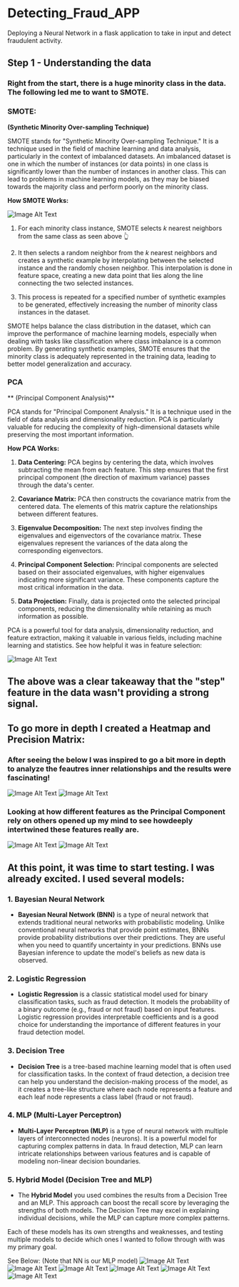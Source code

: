 # Detecting_Fraud_APP
Deploying a Neural Network in a flask application to take in input and detect fraudulent activity. 

## Step 1 - Understanding the data
### Right from the start, there is a huge minority class in the data. The following led me to want to SMOTE.

### SMOTE:
**(Synthetic Minority Over-sampling Technique)**

SMOTE stands for "Synthetic Minority Over-sampling Technique." It is a technique used in the field of machine learning and data analysis, particularly in the context of imbalanced datasets. An imbalanced dataset is one in which the number of instances (or data points) in one class is significantly lower than the number of instances in another class. This can lead to problems in machine learning models, as they may be biased towards the majority class and perform poorly on the minority class.

**How SMOTE Works:**

![Image Alt Text](/photos_for_readme/smote.png)
1. For each minority class instance, SMOTE selects *k* nearest neighbors from the same class as seen above 👆 

2. It then selects a random neighbor from the *k* nearest neighbors and creates a synthetic example by interpolating between the selected instance and the randomly chosen neighbor. This interpolation is done in feature space, creating a new data point that lies along the line connecting the two selected instances.

3. This process is repeated for a specified number of synthetic examples to be generated, effectively increasing the number of minority class instances in the dataset.

SMOTE helps balance the class distribution in the dataset, which can improve the performance of machine learning models, especially when dealing with tasks like classification where class imbalance is a common problem. By generating synthetic examples, SMOTE ensures that the minority class is adequately represented in the training data, leading to better model generalization and accuracy.

### PCA 
** (Principal Component Analysis)**

PCA stands for "Principal Component Analysis." It is a technique used in the field of data analysis and dimensionality reduction. PCA is particularly valuable for reducing the complexity of high-dimensional datasets while preserving the most important information.

**How PCA Works:**

1. **Data Centering:** PCA begins by centering the data, which involves subtracting the mean from each feature. This step ensures that the first principal component (the direction of maximum variance) passes through the data's center.

2. **Covariance Matrix:** PCA then constructs the covariance matrix from the centered data. The elements of this matrix capture the relationships between different features.

3. **Eigenvalue Decomposition:** The next step involves finding the eigenvalues and eigenvectors of the covariance matrix. These eigenvalues represent the variances of the data along the corresponding eigenvectors.

4. **Principal Component Selection:** Principal components are selected based on their associated eigenvalues, with higher eigenvalues indicating more significant variance. These components capture the most critical information in the data.

5. **Data Projection:** Finally, data is projected onto the selected principal components, reducing the dimensionality while retaining as much information as possible.

PCA is a powerful tool for data analysis, dimensionality reduction, and feature extraction, making it valuable in various fields, including machine learning and statistics. See how helpful it was in feature selection:

![Image Alt Text](/photos_for_readme/PCA_Visualization_1.png)

## The above was a clear takeaway that the "step" feature in the data wasn't providing a strong signal. 

## To go more in depth I created a Heatmap and Precision Matrix:
### After seeing the below I was inspired to go a bit more in depth to analyze the feautres inner relationships and the results were fascinating! 
![Image Alt Text](/photos_for_readme/PCA_Visualization_1_Heatmap.png) ![Image Alt Text](/photos_for_readme/Precision_Matrix.png)

### Looking at how different features as the Principal Component rely on others opened up my mind to see howdeeply intertwined these features really are. 
![Image Alt Text](/photos_for_readme/Princiapl_component.png) ![Image Alt Text](/photos_for_readme/Principal_Component_2.png) 

## At this point, it was time to start testing. I was already excited. I used several models:

### 1. Bayesian Neural Network
- **Bayesian Neural Network (BNN)** is a type of neural network that extends traditional neural networks with probabilistic modeling. Unlike conventional neural networks that provide point estimates, BNNs provide probability distributions over their predictions. They are useful when you need to quantify uncertainty in your predictions. BNNs use Bayesian inference to update the model's beliefs as new data is observed.

### 2. Logistic Regression
- **Logistic Regression** is a classic statistical model used for binary classification tasks, such as fraud detection. It models the probability of a binary outcome (e.g., fraud or not fraud) based on input features. Logistic regression provides interpretable coefficients and is a good choice for understanding the importance of different features in your fraud detection model.

### 3. Decision Tree
- **Decision Tree** is a tree-based machine learning model that is often used for classification tasks. In the context of fraud detection, a decision tree can help you understand the decision-making process of the model, as it creates a tree-like structure where each node represents a feature and each leaf node represents a class label (fraud or not fraud).

### 4. MLP (Multi-Layer Perceptron)
- **Multi-Layer Perceptron (MLP)** is a type of neural network with multiple layers of interconnected nodes (neurons). It is a powerful model for capturing complex patterns in data. In fraud detection, MLP can learn intricate relationships between various features and is capable of modeling non-linear decision boundaries.

### 5. Hybrid Model (Decision Tree and MLP)
- The **Hybrid Model** you used combines the results from a Decision Tree and an MLP. This approach can boost the recall score by leveraging the strengths of both models. The Decision Tree may excel in explaining individual decisions, while the MLP can capture more complex patterns.

Each of these models has its own strengths and weaknesses, and testing multiple models to decide which ones I wanted to follow through with was my primary goal. 

See Below:
(Note that NN is our MLP model)
![Image Alt Text](/photos_for_readme/confusion_matrix_Baseline.png) ![Image Alt Text](/photos_for_readme/Bayesian_MAtrix.png) 
![Image Alt Text](/photos_for_readme/Decision_Tree_Matrix.png) ![Image Alt Text](/photos_for_readme/Logistic_Regression_Matrix.png) 
![Image Alt Text](/photos_for_readme/MLP_Matrtix.png) ![Image Alt Text](/photos_for_readme/Hybrid_Matrix.png) 

